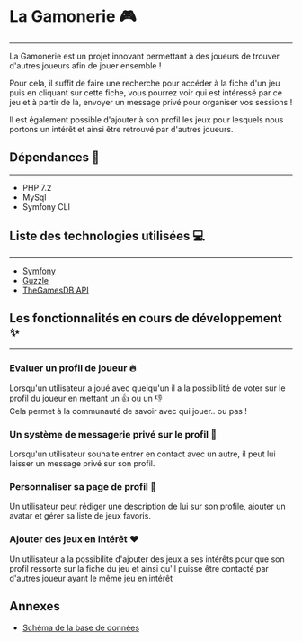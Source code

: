 # La Gamonerie :video_game:
***
La Gamonerie est un projet innovant permettant à des joueurs de trouver d'autres joueurs afin de jouer ensemble ! 

Pour cela, il suffit de faire une recherche pour accéder à la fiche d'un jeu puis en cliquant sur cette fiche, vous pourrez voir qui est intéressé par ce jeu et à partir de là, envoyer un message privé pour organiser vos sessions !

Il est également possible d'ajouter à son profil les jeux pour lesquels nous portons un intérêt et ainsi être retrouvé par d'autres joueurs.

## Dépendances :construction:
***

- PHP 7.2
- MySql
- Symfony CLI


## Liste des technologies utilisées :computer:
***

* [Symfony](https://symfony.com/)
* [Guzzle](https://docs.guzzlephp.org/en/stable/)
* [TheGamesDB API](https://api.thegamesdb.net/)


## Les fonctionnalités en cours de développement :sparkles:
***

### Evaluer un profil de joueur :fire:

Lorsqu'un utilisateur a joué avec quelqu'un il a la possibilité de voter sur le profil du joueur en mettant un :thumbsup:  ou un :thumbsdown: </br>
Cela permet à la communauté de savoir avec qui jouer.. ou pas ! 

### Un système de messagerie privé sur le profil :speech_balloon:

Lorsqu'un utilisateur souhaite entrer en contact avec un autre, il peut lui laisser un message privé sur son profil.

### Personnaliser sa page de profil :page_facing_up:

Un utilisateur peut rédiger une description de lui sur son profile, ajouter un avatar et gérer sa liste de jeux favoris.  

### Ajouter des jeux en intérêt :heart:

Un utilisateur a la possibilité d'ajouter des jeux a ses intérêts pour que son profil ressorte sur la fiche du jeu et ainsi qu'il puisse être contacté par d'autres joueur ayant le même jeu en intérêt

## Annexes

* [Schéma de la base de données](https://imgur.com/a/tGcpqsu)





